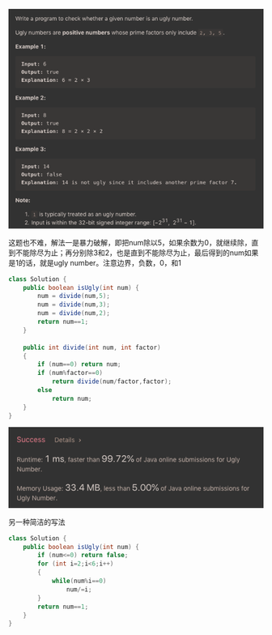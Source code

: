 ![GitHub Logo](/image/263.1.png)

这题也不难，解法一是暴力破解，即把num除以5，如果余数为0，就继续除，直到不能除尽为止；再分别除3和2，也是直到不能除尽为止，最后得到的num如果是1的话，就是ugly number。注意边界，负数，0，和1

```java
class Solution {
    public boolean isUgly(int num) {
        num = divide(num,5);
        num = divide(num,3);
        num = divide(num,2);
        return num==1;
    }
    
    public int divide(int num, int factor)
    {
        if (num==0) return num;
        if (num%factor==0) 
            return divide(num/factor,factor);
        else
            return num;
    }
}
```

![GitHub Logo](/image/263.2.png)

另一种简洁的写法

```java
class Solution {
    public boolean isUgly(int num) {       
        if (num<=0) return false;
        for (int i=2;i<6;i++)
        {
            while(num%i==0)
                num/=i;
        }        
        return num==1;
    }
}
```

